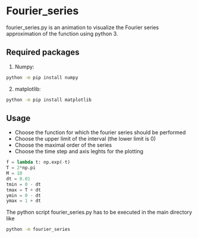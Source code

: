 # Fourier_series
fourier_series.py is an animation to visualize the Fourier series approximation of the function using python 3.
## Required packages
1. Numpy:
```bash
python -m pip install numpy
```
2. matplotlib:
```bash
python -m pip install matplotlib
```
## Usage
- Choose the function for which the fourier series should be performed
- Choose the upper limit of the interval (the lower limit is 0)
- Choose the maximal order of the series
- Choose the time step and axis leghts for the plotting

```python
f = lambda t: np.exp(-t)
T = 2*np.pi
M = 10
dt = 0.01
tmin = 0 - dt
tmax = T + dt
ymin = 0 - dt
ymax = 1 + dt
```
The python script fourier_series.py has to be executed in the main directory like
```bash
python -m fourier_series
```